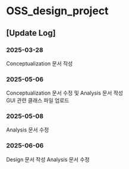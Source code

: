 # OSS_design_project

## [Update Log]
### 2025-03-28
Conceptualization 문서 작성

### 2025-05-06
Conceptualization 문서 수정 및 Analysis 문서 작성    
GUI 관련 클래스 파일 업로드

### 2025-05-08
Analysis 문서 수정   

### 2025-06-06
Design 문서 작성
Analysis 문서 수정
